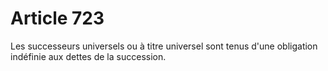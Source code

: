 # Article 723

Les successeurs universels ou à titre universel sont tenus d'une obligation indéfinie aux dettes de la succession.